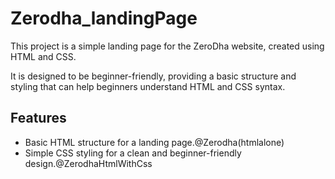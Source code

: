 # Zerodha_landingPage

This project is a simple landing page for the ZeroDha website, created using HTML and CSS. 

It is designed to be beginner-friendly, providing a basic structure and styling that can help beginners understand HTML and CSS syntax.

## Features

- Basic HTML structure for a landing page.@Zerodha(htmlalone)
- Simple CSS styling for a clean and beginner-friendly design.@ZerodhaHtmlWithCss
